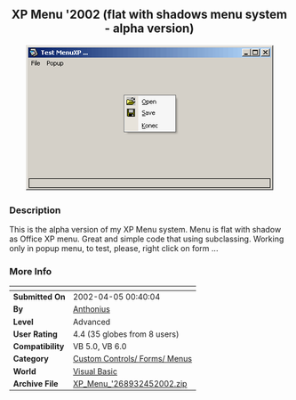 ﻿<div align="center">

## XP Menu '2002  \(flat with shadows menu system \- alpha version\)

<img src="PIC2002452388384.gif">
</div>

### Description

This is the alpha version of my XP Menu system. Menu is flat with shadow as Office XP menu. Great and simple code that using subclassing. Working only in popup menu, to test, please, right click on form ...
 
### More Info
 


<span>             |<span>
---                |---
**Submitted On**   |2002-04-05 00:40:04
**By**             |[Anthonius](https://github.com/Planet-Source-Code/PSCIndex/blob/master/ByAuthor/anthonius.md)
**Level**          |Advanced
**User Rating**    |4.4 (35 globes from 8 users)
**Compatibility**  |VB 5\.0, VB 6\.0
**Category**       |[Custom Controls/ Forms/  Menus](https://github.com/Planet-Source-Code/PSCIndex/blob/master/ByCategory/custom-controls-forms-menus__1-4.md)
**World**          |[Visual Basic](https://github.com/Planet-Source-Code/PSCIndex/blob/master/ByWorld/visual-basic.md)
**Archive File**   |[XP\_Menu\_'268932452002\.zip](https://github.com/Planet-Source-Code/anthonius-xp-menu-2002-flat-with-shadows-menu-system-alpha-version__1-33452/archive/master.zip)








